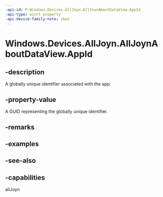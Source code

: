 ```yaml
---
-api-id: P:Windows.Devices.AllJoyn.AllJoynAboutDataView.AppId
-api-type: winrt property
-api-device-family-note: xbox
---
```


<!-- Property syntax
public System.Guid AppId { get; }
-->

# Windows.Devices.AllJoyn.AllJoynAboutDataView.AppId

## -description
A globally unique identifier associated with the app.

## -property-value
A GUID representing the globally unique identifier.

## -remarks

## -examples

## -see-also


## -capabilities
allJoyn
